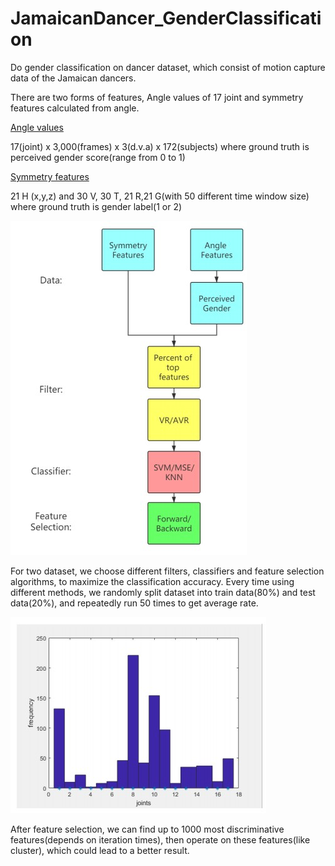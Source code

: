 # JamaicanDancer_GenderClassification
Do gender classification on dancer dataset, which consist of motion capture data of the Jamaican dancers.

There are two forms of features, Angle values of 17 joint and symmetry features calculated
from angle.

[Angle values](https://drive.google.com/file/d/1Hs9gVyyJikLS_cHKtT1pgfgCt1WC354S/view?usp=sharing)


17(joint) x 3,000(frames) x 3(d.v.a) x 172(subjects)
where ground truth is perceived gender score(range from 0 to 1)

[Symmetry features](https://drive.google.com/file/d/1gMnWaAHm840SYCjn27rN4f_BKsJ1KH8G/view?usp=sharing)

21 H (x,y,z) and 30 V, 30 T, 21 R,21 G(with 50 different time window size)
where ground truth is gender label(1 or 2)


![Image1](flowchart.jpg)

For two dataset, we choose different filters, classifiers and feature selection algorithms, to maximize the
classification accuracy.
Every time using different methods, we randomly split dataset into train data(80%) and test
data(20%), and repeatedly run 50 times to get average rate.

![Image2](goodFeatures.jpg)

After feature selection, we can find up to 1000 most discriminative features(depends on iteration times), then operate on these features(like cluster), which could lead to a better result.
